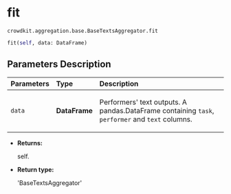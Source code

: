 # fit

`crowdkit.aggregation.base.BaseTextsAggregator.fit`

```python
fit(self, data: DataFrame)
```

## Parameters Description

| Parameters | Type | Description |
| :----------| :----| :-----------|
`data`|**DataFrame**|<p>Performers&#x27; text outputs. A pandas.DataFrame containing `task`, `performer` and `text` columns.</p>

* **Returns:**

  self.

* **Return type:**

  'BaseTextsAggregator'
